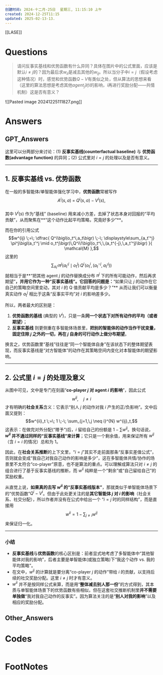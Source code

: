 ```yaml
---
创建时间: 2024-十二月-25日  星期三, 11:15:10 上午
created: 2024-12-25T11:15
updated: 2025-02-13-13.
---
```

[[LASE]]

# Questions
>请问反事实基线和优势函数有什么异同？具体在图片中的公式里面，应该是默认$i\neq j$的？因为最后求$w_{ii}$是减去其他的$w_{ij}$。所以当分子中$i=j$（假设考虑这种情况）时，感觉和优势函数$Q-V$有类似之处，但从算法的思想来看（这里的算法思想是考虑其他$agent_j$对$i$的影响，i再进行奖励分配——共情机制）这是否有意义？

![[Pasted image 20241225111827.png]]

# Answers

## GPT_Answers
这里可以分两部分来讨论：(1) **反事实基线(counterfactual baseline)** 与 **优势函数(advantage function)** 的异同；(2) 公式里对 $i=j$ 的处理以及是否有意义。

---

## 1. 反事实基线 vs. 优势函数

在一般的多智能体/单智能体强化学习中，**优势函数**常被写作  
$$A^i(s,a) \;=\; Q^i(s,a)\;-\;V^i(s),$$  
其中 $V^i(s)$ 作为“基线” (baseline) 用来减小方差，去掉了状态本身对回报的“平均贡献”，从而聚焦在**“这个动作比起平均策略，究竟好多少”**。

而在你的引用公式  
$$w^{ij} 
\;=\; 
\dfrac{
Q^i\bigl(o_t^i,a_t\bigr) \;-\; 
\displaystyle\sum_{a_t'^j} \pi^j\bigl(a_t'^j \mid o_t^j\bigr)\,Q^i\!\bigl(o_t^i,\,(a_t^{-j},\,a_t'^j)\bigr)
}{
\mathcal{M}
},$$
这里的  
$$\sum_{a_t'^j} \pi^j\bigl(a_t'^j \mid o_t^j\bigr)\,Q^i\!\bigl(o_t^i,\,(a_t^{-j},\,a_t'^j)\bigr)$$
就相当于是**“把其他 agent $j$ 的动作替换成分布 $\pi^j$ 下的所有可能动作，然后再求期望”**，并用它作为一种“反事实基线”。它回答的问题是：**“如果只让 $j$ 的动作在它自己的策略空间里变动，其对 $i$ 的 Q 值贡献平均是多少？”** 从而让我们可以衡量真实动作 $a_t^j$ 相比于这条“反事实平均”对 $i$ 的影响差多少。

所以，两者最大的区别是：

1. **优势函数的基线** (典型的 $V^i$)，只是一条**同一个状态下对所有动作的平均（或者期望）**；
2. **反事实基线** 则更侧重在多智能体场景里，**把别的智能体的动作当作干扰变量，固定住除 $j$ 之外的一切，再在 $j$ 自身的可行动作上做分布期望**。

换言之，优势函数里“基线”往往是“同一个智能体自身”在该状态下的整体期望表现，而反事实基线是“对方智能体”的动作在其策略空间内变化对本智能体的期望影响。

---

## 2. 公式里 $i=j$ 的处理及意义

从图中可见，文中是专门在刻画“**co-player $j$ 对 agent $i$ 的影响**”，因此公式  
$$w^{ij},\quad j\neq i$$
才有明确的**社会关系**含义：它表示“别人 $j$ 的动作对我 $i$ 产生的正/负影响”。文中后面又提到：
$$w^{ii}_t 
\;=\; 
1 \;-\; \sum_{j=1,\,j \neq i}^{N} w^{ij}_t,$$
这表示：在做完对外分配(“赠予”)后，$i$ 留给自己的份额是 $1-\sum w^{ij}$。换句话说，**$w^{ii}$ 并不通过同样的“反事实基线”来计算**；它只是一个剩余值，用来保证所有 $w^{ij}$（含 $i=i$ 的情况）总和为 1。

因此，在**社会关系推断**的上下文里，“$i = j$”其实不走前面那条“反事实差值公式”，否则就会变成“我自己对我自己动作的影响是多少”，这在多智能体共情/协作的场景里不太符合“co-player”原意，也不是算法的重点。可以理解成算法只对 $i\neq j$ 的组合进行了基于反事实基线的推断，而 $w^{ii}$ 纯粹是一个“剩余”或“自己留给自己”的奖励权重。

从直觉上说，**如果真的去写 $w^{ii}$ 的“反事实基线版本”**，那就类似于单智能体场景下的“优势函数”$Q^i - V^i$。但由于此处更关注的是**其它智能体 $j$ 对 $i$ 的影响**（社会关系、社交分配），所以作者并没有在公式中给出一个 “$i=j$ 时的同样结构”，而是直接用 
$$w^{ii} = 1 - \sum_{j\neq i} w^{ij}$$
来保证归一化。

---

### 小结

- **反事实基线**与**优势函数**的核心区别是：前者显式地考虑了多智能体中“其他智能体对我的影响”，后者主要是单智能体(或独立策略)下“我这个动作 vs. 我的平均策略”。
- 在文中，$w^{ij}$ 的计算就是要分离“co-player $j$ 的动作”带给 $i$ 的贡献，以支持后续的社交奖励分配。这里 $i \neq j$ 时才有意义。
- $w^{ii}$ 并不是按同样公式来算，而是用“**整体减去别人那一份**”的方式得到，其本质与单智能体场景下的优势函数有些相似，但在这套社交推断机制里**并不需要单独做**“我对我自己动作的反事实”。因为算法关注的是“**别人对我的影响**”以及相应的奖励分配。

## Other_Answers


# Codes

```python

```


# FootNotes
